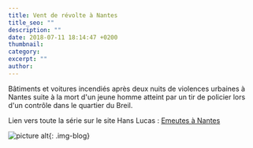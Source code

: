 ```yaml
---
title: Vent de révolte à Nantes
title_seo: ""
description: ""
date: 2018-07-11 18:14:47 +0200
thumbnail:
category:
excerpt: ""
author:
---
```


Bâtiments et voitures incendiés après deux nuits de violences urbaines à Nantes suite à la mort d'un jeune homme atteint par un tir de policier lors d'un contrôle dans le quartier du Breil.


Lien vers toute la série sur le site Hans Lucas : [Emeutes à Nantes](http://hanslucas.com/vue/EmeutesNantes)

![picture alt](/images/emeutes-nantes_01.jpg "Emeutes à Nantes"){: .img-blog}
